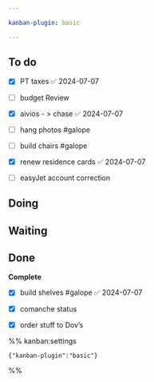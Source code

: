 ```yaml
---

kanban-plugin: basic

---
```


## To do

- [x] PT taxes ✅ 2024-07-07
- [ ] budget Review
- [x] aivios - > chase ✅ 2024-07-07
- [ ] hang photos #galope
- [ ] build chairs #galope
- [x] renew residence cards ✅ 2024-07-07
- [ ] easyJet account correction


## Doing



## Waiting



## Done

**Complete**
- [x] build shelves #galope ✅ 2024-07-07
- [x] comanche status
- [x] order stuff to Dov’s




%% kanban:settings
```
{"kanban-plugin":"basic"}
```
%%